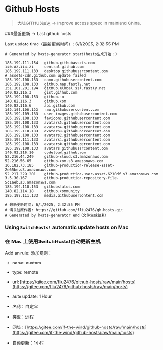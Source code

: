# Github Hosts

>大陆GITHUB加速 -> Improve access speed in mainland China. 

###最近更新  -> Last github hosts

Last update time（最新更新时间）: 6/1/2025, 2:32:55 PM

```base
# Generated by hosts-generator start(hosts生成开始：) 

185.199.111.154   github.githubassets.com
140.82.114.21     central.github.com
185.199.111.133   desktop.githubusercontent.com
# assets-cdn.github.com update failed
185.199.108.133   camo.githubusercontent.com
185.199.108.133   github.map.fastly.net
151.101.201.194   github.global.ssl.fastly.net
140.82.116.3      gist.github.com
185.199.108.153   github.io
140.82.116.3      github.com
140.82.116.6      api.github.com
185.199.108.133   raw.githubusercontent.com
185.199.109.133   user-images.githubusercontent.com
185.199.108.133   favicons.githubusercontent.com
185.199.108.133   avatars5.githubusercontent.com
185.199.108.133   avatars4.githubusercontent.com
185.199.110.133   avatars3.githubusercontent.com
185.199.108.133   avatars2.githubusercontent.com
185.199.111.133   avatars1.githubusercontent.com
185.199.108.133   avatars0.githubusercontent.com
185.199.108.133   avatars.githubusercontent.com
140.82.116.10     codeload.github.com
52.216.44.249     github-cloud.s3.amazonaws.com
52.216.56.65      github-com.s3.amazonaws.com
16.182.73.185     github-production-release-asset-2e65be.s3.amazonaws.com
52.217.229.201    github-production-user-asset-6210df.s3.amazonaws.com
3.5.30.167        github-production-repository-file-5c1aeb.s3.amazonaws.com
185.199.110.153   githubstatus.com
140.82.114.18     github.community
185.199.111.133   media.githubusercontent.com

# 最新更新时间: 6/1/2025, 2:32:55 PM
# 请关注原作者: https://github.com/fliu2476/gh-hosts.git
# Generated by hosts-generator end（文件生成结束）
```

### Using `SwitchHosts!` automatic update hosts on Mac
### **在 Mac 上使用SwitchHosts!自动更新主机**
Add an rule:
添加规则：
- name: custom
- type: remote
- url: [https://gitee.com/fliu2476/github-hosts/raw/main/hosts](https://gitee.com/fliu2476/github-hosts/raw/main/hosts)
- auto update: 1 Hour

- 名称：自定义
- 类型：远程
- 网址：[https://gitee.com/if-the-wind/github-hosts/raw/main/hosts](https://gitee.com/if-the-wind/github-hosts/raw/main/hosts)
- 自动更新：1小时


